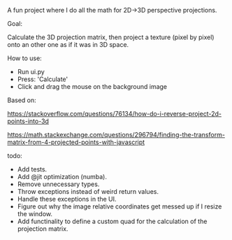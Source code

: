 A fun project where I do all the math for 2D->3D perspective projections.

Goal:

Calculate the 3D projection matrix, then project a texture (pixel by pixel) onto an other one as if it was in 3D space.

How to use:

* Run ui.py
* Press: 'Calculate'
* Click and drag the mouse on the background image

Based on: 

https://stackoverflow.com/questions/76134/how-do-i-reverse-project-2d-points-into-3d

https://math.stackexchange.com/questions/296794/finding-the-transform-matrix-from-4-projected-points-with-javascript

todo:

* Add tests.
* Add @jit optimization (numba).
* Remove unnecessary types.
* Throw exceptions instead of weird return values.
* Handle these exceptions in the UI.
* Figure out why the image relative coordinates get messed up if I resize the window.
* Add functinality to define a custom quad for the calculation of the projection matrix.